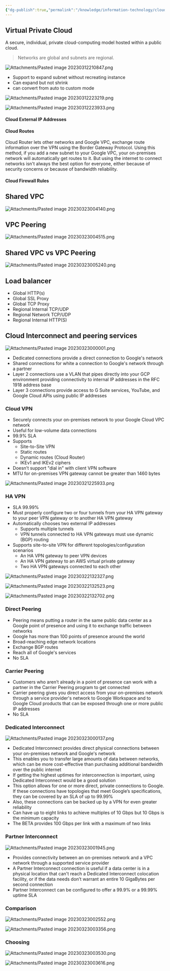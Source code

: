 ```yaml
---
{"dg-publish":true,"permalink":"/knowledge/information-technology/cloud/google-cloud/network/","dgPassFrontmatter":true}
---
```


## Virtual Private Cloud
A secure, individual, private cloud-computing model hosted within a public cloud. 

> Networks are global and subnets are regional.

![Attachments/Pasted image 20230312210847.png](/img/user/Attachments/Pasted%20image%2020230312210847.png)

- Support to expand subnet without recreating instance
- Can expand but not shrink
- can convert from auto to custom mode

![Attachments/Pasted image 20230312223219.png](/img/user/Attachments/Pasted%20image%2020230312223219.png)

![Attachments/Pasted image 20230312223933.png](/img/user/Attachments/Pasted%20image%2020230312223933.png)

#### Cloud External IP Addresses
#### Cloud Routes
Cloud Router lets other networks and Google VPC, exchange route information over the VPN using the Border Gateway Protocol. Using this method, if you add a new subnet to your Google VPC, your on-premises network will automatically get routes to it. But using the internet to connect networks isn't always the best option for everyone, either because of security concerns or because of bandwidth reliability.

#### Cloud Firewall Rules
## Shared VPC
![Attachments/Pasted image 20230323004140.png](/img/user/Attachments/Pasted%20image%2020230323004140.png)
## VPC Peering
![Attachments/Pasted image 20230323004515.png](/img/user/Attachments/Pasted%20image%2020230323004515.png)
## Shared VPC vs VPC Peering
![Attachments/Pasted image 20230323005240.png](/img/user/Attachments/Pasted%20image%2020230323005240.png)
## Load balancer
- Global HTTP(s)
- Global SSL Proxy
- Global TCP Proxy
- Regional Internal TCP/UDP
- Regional Network TCP/UDP
- Regional Internal HTTP(S)

## Cloud Interconnect and peering services
![Attachments/Pasted image 20230323000001.png](/img/user/Attachments/Pasted%20image%2020230323000001.png)

- Dedicated connections provide a direct connection to Google's network
- Shared connections for white a connection to Google's network through a partner
- Layer 2 connections use a VLAN that pipes directly into your GCP environment providing connectivity to internal IP addresses in the RFC 1918 address base
- Layer 3 connections provide access to G Suite services, YouTube, and Google Cloud APIs using public IP addresses
### Cloud VPN
- Securely connects your on-premises network to your Google Cloud VPC network
- Useful for low-volume data connections
- 99.9% SLA
- Supports
	- Site-to-Site VPN
	- Static routes
	- Dynamic routes (Cloud Router)
	- IKEv1 and IKEv2 ciphers
- Doesn’t support "dial in" with client VPN software
- MTU for on-premises VPN gateway cannot be greater than 1460 bytes

![Attachments/Pasted image 20230321225933.png](/img/user/Attachments/Pasted%20image%2020230321225933.png)
### HA VPN
- SLA 99.99%
- Must properly configure two or four tunnels from your HA VPN gateway to your peer VPN gateway or to another HA VPN gateway
- Automatically chooses two external IP addresses
	- Supports multiple tunnels
	- VPN tunnels connected to HA VPN gateways must use dynamic (BGP) routing
- Supports site-to-site VPN for different topologies/configuration scenarios
	- An HA VPN gateway to peer VPN devices
	- An HA VPN gateway to an AWS virtual private gateway
	- Two HA VPN gateways connected to each other

![Attachments/Pasted image 20230322132327.png](/img/user/Attachments/Pasted%20image%2020230322132327.png)

![Attachments/Pasted image 20230322132523.png](/img/user/Attachments/Pasted%20image%2020230322132523.png)

![Attachments/Pasted image 20230322132702.png](/img/user/Attachments/Pasted%20image%2020230322132702.png)
### Direct Peering
- Peering means putting a router in the same public data center as a Google point of presence and using it to exchange traffic between networks
- Google has more than 100 points of presence around the world
- Broad-reaching edge network locations
- Exchange BGP routes
- Reach all of Google's services
- No SLA
### Carrier Peering
- Customers who aren’t already in a point of presence can work with a partner in the Carrier Peering program to get connected
- Carrier peering gives you direct access from your on-premises network through a service provider's network to Google Workspace and to Google Cloud products that can be exposed through one or more public IP addresses
- No SLA
### Dedicated Interconnect
![Attachments/Pasted image 20230323000137.png](/img/user/Attachments/Pasted%20image%2020230323000137.png)
- Dedicated Interconnect provides direct physical connections between your on-premises network and Google's network
- This enables you to transfer large amounts of data between networks, which can be more cost-effective than purchasing additional bandwidth over the public internet
- If getting the highest uptimes for interconnection is important, using Dedicated Interconnect would be a good solution
- This option allows for one or more direct, private connections to Google. If these connections have topologies that meet Google’s specifications, they can be covered by an SLA of up to 99.99%
- Also, these connections can be backed up by a VPN for even greater reliability
- Can have up to eight links to achieve multiples of 10 Gbps but 10 Gbps is the minimum capacity
- The BETA provides 100 Gbps per link with a maximum of two links
### Partner Interconnect
![Attachments/Pasted image 20230323001945.png](/img/user/Attachments/Pasted%20image%2020230323001945.png)
- Provides connectivity between an on-premises network and a VPC network through a supported service provider
- A Partner Interconnect connection is useful if a data center is in a physical location that can't reach a Dedicated Interconnect colocation facility, or if the data needs don’t warrant an entire 10 GigaBytes per second connection
- Partner Interconnect can be configured to offer a 99.9% or a 99.99% uptime SLA
### Comparison

![Attachments/Pasted image 20230323002552.png](/img/user/Attachments/Pasted%20image%2020230323002552.png)

![Attachments/Pasted image 20230323003356.png](/img/user/Attachments/Pasted%20image%2020230323003356.png)
### Choosing
![Attachments/Pasted image 20230323003530.png](/img/user/Attachments/Pasted%20image%2020230323003530.png)

![Attachments/Pasted image 20230323003616.png](/img/user/Attachments/Pasted%20image%2020230323003616.png)
